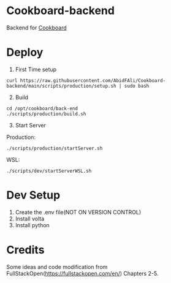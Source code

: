 # Cookboard-backend

Backend for [Cookboard](https://github.com/AbidFAli/Cookboard)

# Deploy

1. First Time setup  

`curl https://raw.githubusercontent.com/AbidFAli/Cookboard-backend/main/scripts/production/setup.sh | sudo bash`  

2. Build  

`cd /opt/cookboard/back-end`  
`./scripts/production/build.sh`  

3. Start Server  

Production:  

`./scripts/production/startServer.sh`  

WSL:  

`./scripts/dev/startServerWSL.sh`  


# Dev Setup

1. Create the .env file(NOT ON VERSION CONTROL)
2. Install volta
3. Install python

# Credits

Some ideas and code modification from FullStackOpen(https://fullstackopen.com/en/) Chapters 2-5.
